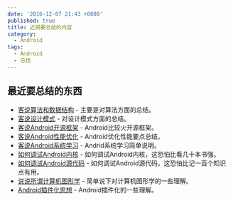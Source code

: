 ```yaml
---
date: '2016-12-07 21:43 +0800'
published: true
title: 近期要总结的内容
category:
  - Android
tags:
  - Android
  - 总结
---
```

## 最近要总结的东西

* [客说算法和数据结构](/2016/12/08/2016-12-08-fun-cool-algorithm-struct) - 主要是对算法方面的总结。
* [客说设计模式]() - 对设计模式方面的总结。
* [客说Android开源框架]() - Android比较火开源框架。
* [客说Android性能优化]() - Android优化性能要点总结。
* [客说Android系统学习]() - Andrid系统学习简单说明。
* [如何调试Android内核]() - 如何调试Android内核，这恐怕比看几十本书强。
* [如何调试Android源代码]() - 如何调试Android源代码，这恐怕比记一百个知识点有用。
* [说说所谓计算机图形学]() - 简单说下对计算机图形学的一些理解。
* [Android插件化思想]() - Android插件化的一些理解。

